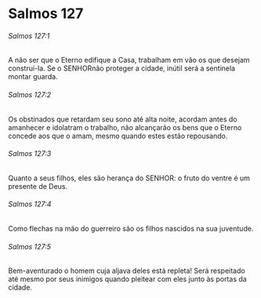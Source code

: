 # Salmos 127

###### Salmos 127:1

A não ser que o Eterno edifique a Casa, trabalham em vão os que desejam construí-la. Se o SENHORnão proteger a cidade, inútil será a sentinela montar guarda.

###### Salmos 127:2

Os obstinados que retardam seu sono até alta noite, acordam antes do amanhecer e idolatram o trabalho, não alcançarão os bens que o Eterno concede aos que o amam, mesmo quando estes estão repousando.

###### Salmos 127:3

Quanto a seus filhos, eles são herança do SENHOR: o fruto do ventre é um presente de Deus.

###### Salmos 127:4

Como flechas na mão do guerreiro são os filhos nascidos na sua juventude.

###### Salmos 127:5

Bem-aventurado o homem cuja aljava deles está repleta! Será respeitado até mesmo por seus inimigos quando pleitear com eles junto às portas da cidade.

